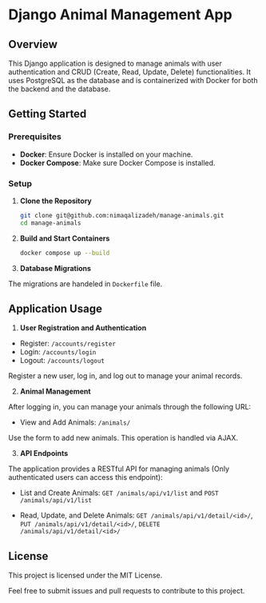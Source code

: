 # Django Animal Management App

## Overview

This Django application is designed to manage animals with user authentication and CRUD (Create, Read, Update, Delete) functionalities. It uses PostgreSQL as the database and is containerized with Docker for both the backend and the database.

## Getting Started

### Prerequisites

- **Docker**: Ensure Docker is installed on your machine.
- **Docker Compose**: Make sure Docker Compose is installed.

### Setup

1. **Clone the Repository**

   ```bash
   git clone git@github.com:nimaqalizadeh/manage-animals.git
   cd manage-animals
   ```

2. **Build and Start Containers**

   ```bash
   docker compose up --build
   ```

3. **Database Migrations**

The migrations are handeled in `Dockerfile` file.

## Application Usage


1. **User Registration and Authentication**

- Register: `/accounts/register`
- Login: `/accounts/login`
- Logout: `/accounts/logout`

Register a new user, log in, and log out to manage your animal records.

2. **Animal Management**

After logging in, you can manage your animals through the following URL:

- View and Add Animals: `/animals/`

Use the form to add new animals. This operation is handled via AJAX.

3. **API Endpoints**

The application provides a RESTful API for managing animals (Only authenticated users can access this endpoint):

- List and Create Animals: `GET /animals/api/v1/list` and `POST /animals/api/v1/list`

- Read, Update, and Delete Animals: `GET /animals/api/v1/detail/<id>/`, `PUT /animals/api/v1/detail/<id>/`, `DELETE /animals/api/v1/detail/<id>/`

## License

This project is licensed under the MIT License.

Feel free to submit issues and pull requests to contribute to this project.
